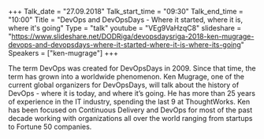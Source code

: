 +++
Talk_date = "27.09.2018"
Talk_start_time = "09:30"
Talk_end_time = "10:00"
Title = "DevOps and DevOpsDays - Where it started, where it is, where it's going"
Type = "talk"
youtube = "VEg9VaHzqC8"
slideshare = "https://www.slideshare.net/DODRiga/devopsdaysriga-2018-ken-mugrage-devops-and-devopsdays-where-it-started-where-it-is-where-its-going"
Speakers = ["ken-mugrage"]
+++

<p>The term DevOps was created for DevOpsDays in 2009. Since that time, the term has grown into a worldwide phenomenon. Ken Mugrage, one of the current global organizers for DevOpsDays, will talk about the history of DevOps - where it is today, and where it’s going. He has more than 25 years of experience in the IT industry, spending the last 9 at ThoughtWorks. Ken has been focused on Continuous Delivery and DevOps for most of the past decade working with organizations all over the world ranging from startups to Fortune 50 companies.</p>